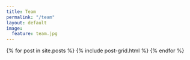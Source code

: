 ```yaml
---
title: Team
permalink: "/team"
layout: default
image:
  feature: team.jpg
---
```


<div class="tiles">
{% for post in site.posts %}
	{% include post-grid.html %}
{% endfor %}
</div><!-- /.tiles -->
